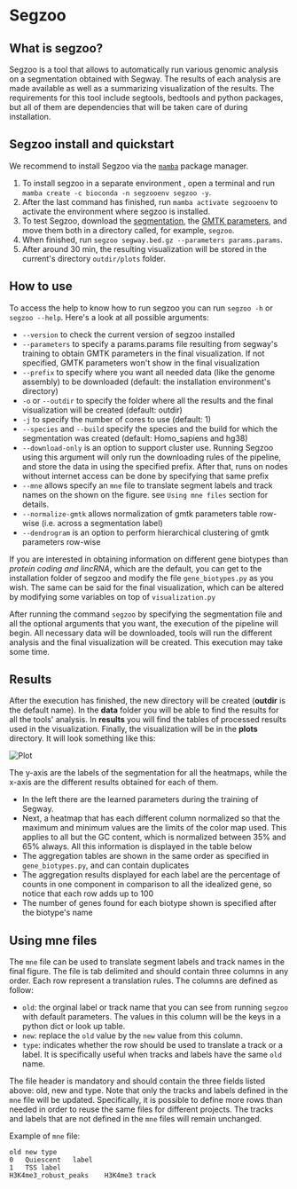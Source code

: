 # Segzoo

## What is segzoo?

Segzoo is a tool that allows to automatically run various genomic analysis on a segmentation obtained with Segway.
The results of each analysis are made available as well as a summarizing visualization of the results.
The requirements for this tool include segtools, bedtools and python packages, but all of them are dependencies that will be taken care of during installation.

## Segzoo install and quickstart

We recommend to install Segzoo via the [`mamba`](https://mamba.readthedocs.io/en/latest/mamba-installation.html#mamba-install) package manager.

1. To install segzoo in a separate environment , open a terminal and run `mamba create -c bioconda -n segzooenv segzoo -y`.
2. After the last command has finished, run `mamba activate segzooenv` to activate the environment where segzoo is installed.
3. To test Segzoo, download the [segmentation](https://segway.hoffmanlab.org/2018/protocol/trackhub/hg38/segway.bed.gz), the [GMTK parameters](https://segway.hoffmanlab.org/2018/protocol/params/params.params), and move them both in a directory called, for example, `segzoo`.
4. When finished, run `segzoo segway.bed.gz --parameters params.params`.
5. After around 30 min, the resulting visualization will be stored in the current's directory `outdir/plots` folder.


## How to use

To access the help to know how to run segzoo you can run `segzoo -h` or `segzoo --help`. Here's a look at all possible arguments:

- `--version` to check the current version of segzoo installed
- `--parameters` to specify a params.params file resulting from segway's training to obtain GMTK parameters in the final visualization. If not specified, GMTK parameters won't show in the final visualization
- `--prefix` to specify where you want all needed data (like the genome assembly) to be downloaded (default: the installation environment's directory)
- `-o` or `--outdir` to specify the folder where all the results and the final visualization will be created (default: outdir)
- `-j` to specify the number of cores to use (default: 1)
- `--species` and `--build` specify the species and the build for which the segmentation was created (default: Homo_sapiens and hg38)
- `--download-only` is an option to support cluster use. Running Segzoo using this argument will only run the downloading rules of the pipeline, and store the data in using the specified prefix. After that, runs on nodes without internet access can be done by specifying that same prefix
- `--mne` allows specify an `mne` file to translate segment labels and track names on the shown
 on the figure. see `Using mne files` section for details.
- `--normalize-gmtk` allows normalization of gmtk parameters table row-wise (i.e. across a segmentation label)
- `--dendrogram` is an option to perform hierarchical clustering of gmtk parameters row-wise

If you are interested in obtaining information on different gene biotypes than *protein coding and lincRNA*, which are the default,
you can get to the installation folder of segzoo and modify the file `gene_biotypes.py` as you wish.
The same can be said for the final visualization, which can be altered by modifying some variables on top of `visualization.py`

After running the command `segzoo` by specifying the segmentation file and all the optional arguments that you want, the execution of the pipeline will begin.
All necessary data will be downloaded, tools will run the different analysis and the final visualization will be created. This execution may take some time.

## Results

After the execution has finished, the new directory will be created (**outdir** is the default name).
In the **data** folder you will be able to find the results for all the tools' analysis.
In **results** you will find the tables of processed results used in the visualization.
Finally, the visualization will be in the **plots** directory. It will look something like this:

![Plot](https://bitbucket.org/hoffmanlab/segzoo/raw/default/plots/plot.png)

The y-axis are the labels of the segmentation for all the heatmaps, while the x-axis are the different results obtained for each of them.

- In the left there are the learned parameters during the training of Segway.
- Next, a heatmap that has each different column normalized so that the maximum and minimum values are the limits of the color map used.
This applies to all but the GC content, which is normalized between 35% and 65% always. All this information is displayed in the table below
- The aggregation tables are shown in the same order as specified in `gene_biotypes.py`, and can contain duplicates
- The aggregation results displayed for each label are the percentage of counts in one component in comparison to all the idealized gene, so notice that each row adds up to 100
- The number of genes found for each biotype shown is specified after the biotype's name

## Using mne files

The `mne` file can be used to translate segment labels and track names in the final figure.
The file is tab delimited and should contain three columns in any order. Each row represent a translation rules. The columns are defined as follow:
- `old`: the orginal label or track name that you can see from running `segzoo` with default parameters. The values in this column will be the keys in a python dict or look up table. 
- `new`: replace the `old` value by the `new` value from this column. 
- `type`: indicates whether the row should be used to translate a track or a label. It is specifically useful when tracks and labels have the same `old` name.

The file header is mandatory and should contain the three fields listed above: old, new and type.
Note that only the tracks and labels defined in the `mne` file will be updated. Specifically, it is possible to define more rows than needed in order to reuse the same files for different projects. The tracks and labels that are not defined in the `mne` files will remain unchanged.

Example of `mne` file:

```csv
old	new	type
0	Quiescent	label
1	TSS	label
H3K4me3_robust_peaks	H3K4me3	track
```